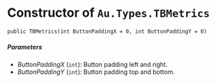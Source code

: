 # Constructor of `Au.Types.TBMetrics`

```
public TBMetrics(int ButtonPaddingX = 0, int ButtonPaddingY = 0)
```

##### Parameters

- *ButtonPaddingX*  (`int`):
    Button padding left and right.
- *ButtonPaddingY*  (`int`):
    Button padding top and bottom.